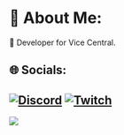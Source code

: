 # 💫 About Me:
🔭 Developer for Vice Central.<br>


## 🌐 Socials:
[![Discord](https://img.shields.io/badge/Discord-%237289DA.svg?logo=discord&logoColor=white)](https://discord.gg/discord.gg/vicecentral) [![Twitch](https://img.shields.io/badge/Twitch-%239146FF.svg?logo=Twitch&logoColor=white)](https://twitch.tv/shaagss) 
---
[![](https://visitcount.itsvg.in/api?id=shaagss&icon=2&color=12)](https://visitcount.itsvg.in)
